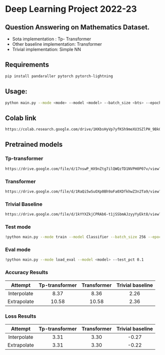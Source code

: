 # Deep Learning Project 2022-23
## Question Answering on Mathematics Dataset. 
- Sota implementation : Tp- Transformer
- Other baseline implementation: Transformer
- Trivial implementation: Simple NN

## Requirements
```bash
pip install pandaraller pytorch pytorch-lightning
```
## Usage:
```bash
python main.py --mode <mode> --model <model> --batch_size <bts> --epochs <n> --train_pct <pct> --test_pct <pct> --model_name <model_name>
```

## Colab link
```bash
https://colab.research.google.com/drive/1KKbsHyVp7yfKSh9meXU3SZlPH_9BkGz5#scrollTo=eEG-73l8abXg
```

## Pretrained models
### Tp-transformer
```bash
https://drive.google.com/file/d/17nswP_HX9nZtg7ilQWQzTD1NVPH0P07v/view?usp=sharing
```
### Transformer
```bash
https://drive.google.com/file/d/1RaQi5wSuOXp0Bh9aFa0XDfkhwZ3n2Ta9/view?usp=sharing
```
### Trivial Baseline
```bash
https://drive.google.com/file/d/1kYYXZkjCPRAb6-t1jSSbmAJzyyYyEkt8/view?usp=sharing
```

### Test mode
```bash
!python main.py --mode train --model Classifier --batch_size 256 --epochs 2 --train_pct 0.005 --test_pct 0.1
```

### Eval mode
```bash
!python main.py --mode load_eval --model <model> --test_pct 0.1 
```


### Accuracy Results
| Attempt | Tp-transformer    | Transformer    | Trivial baseline
| :---:   | :---: | :---: | :---: |
| Interpolate | 8.37   | 8.36   | 2.26
| Extrapolate | 10.58   | 10.58   | 2.36

### Loss Results
| Attempt | Tp-transformer    | Transformer    | Trivial baseline
| :---:   | :---: | :---: | :---: |
| Interpolate | 3.31   | 3.30   |-0.27
| Extrapolate | 3.31  | 3.30   |-0.22
